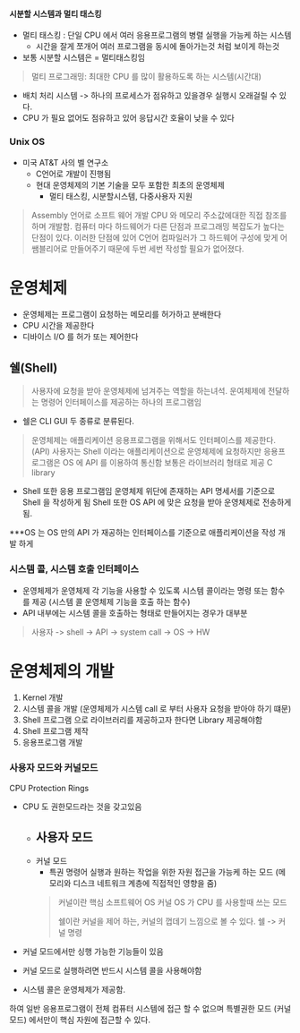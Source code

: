 #### 시분할 시스템과 멀티 태스킹
- 멀티 태스킹 : 단일 CPU 에서 여러 응용프로그램의 병렬 실행을 가능케 하는 시스템
  - 시간을 잘게 쪼개어 여러 프로그램을 동시에 돌아가는것 처럼 보이게 하는것
- 보통 시분할 시스템은 = 멀티태스킹임
> 멀티 프로그래밍: 최대한 CPU 를 많이 활용하도록 하는 시스템(시간대)

- 배치 처리 시스템 -> 하나의 프로세스가 점유하고 있을경우 실행시 오래걸릴 수 있다.
- CPU 가 필요 없어도 점유하고 있어 응답시간 호율이 낮을 수 있다 

### Unix OS
- 미국 AT&T 사의 벨 연구소
  - C언어로 개발이 진행됨
  - 현대 운영체제의 기본 기술을 모두 포함한 최초의 운영체제
    - 멀티 태스킹, 시분할시스템, 다중사용자 지원
    
  
> Assembly 언어로 소프트 웨어 개발 CPU 와 메모리 주소값에대한 직접 참조를 하며 개발함. 컴퓨터 마다 하드웨어가 다른 단점과 프로그래밍 복잡도가 높다는
> 단점이 있다. 이러한 단점에 있어 C언어 컴파일러가 그 하드웨어 구성에 맞게 어쌤블리어로 만들어주기 때문에 두번 세번 작성할 필요가 없어졌다.

# 운영체제
- 운영체제는 프로그램이 요청하는 메모리를 허가하고 분배한다
- CPU 시간을 제공한다
- 디바이스 I/O 를 허가 또는 제어한다

## 쉘(Shell)
> 사용자에 요청을 받아 운영체제에 넘겨주는 역할을 하는녀석. 운여체제에 전달하는 명령어 인터페이스를 제공하는 하나의 프로그램임
- 쉘은 CLI GUI 두 종류로 분류된다.

> 운영체제는 애플리케이션 응용프로그램을 위해서도 인터페이스를 제공한다.(API) 사용자는 Shell 이라는 애플리케이션으로 운영체제에 요청하지만 
> 응용프로그램은 OS 에 API 를 이용하여 통신함 보통은 라이브러리 형태로 제공
> C library 
- Shell 또한 응용 프로그램임 운영체제 위단에 존재하는 API 명세서를 기준으로 Shell 을 작성하게 됨 Shell 또한 OS API 에 
맞은 요청을 받아 운영체제로 전송하게 됨.

***OS 는 OS 만의 API 가 재공하는 인터페이스를 기준으로 애플리케이션을 작성 개발 하게

### 시스템 콜, 시스템 호출 인터페이스
- 운영체제가 운영체제 각 기능을 사용할 수 있도록 시스템 콜이라는 명령 또는 함수를 제공 (시스템 콜 운영체제 기능을 호출 하는 함수)
- API 내부에는 시스템 콜을 호출하는 형태로 만들어지는 경우가 대부분 
> 사용자 -> shell -> API -> system call -> OS -> HW

# 운영체제의 개발
1. Kernel 개발
2. 시스템 콜을 개발 (운영체제가 시스템 call 로 부터 사용자 요청을 받아야 하기 떄문)
3. Shell 프로그램 으로 라이브러리를 제공하고자 한다면 Library 제공해야함 
4. Shell 프로그램 제작 
5. 응용프로그램 개발 

### 사용자 모드와 커널모드
CPU Protection Rings
- CPU 도 권한모드라는 것을 갖고있음
  - 사용자 모드
    - 
  - 커널 모드
    - 특권 명령어 실행과 원하는 작업을 위한 자원 접근을 가능케 하는 모드 (메모리와 디스크 네트워크 계층에 직접적인 영향을 줌)
    > 커널이란 핵심 소프트웨어 OS 커널 OS 가 CPU 를 사용할때 쓰는 모드
    > 
    > 쉘이란 커널을 제어 하는, 커널의 껍데기 느낌으로 볼 수 있다. 쉘 -> 커널 명령

- 커널 모드에서만 싱행 가능한 기능들이 있음
- 커널 모드로 실행하려면 반드시 시스템 콜을 사용해야함
- 시스템 콜은 운영체제가 제공함.

하여 일반 응용프로그램이 전체 컴퓨터 시스템에 접근 할 수 없으며 특별권한 모드 (커널모드) 에서만이 핵심 자원에 접근할 수 있다.

